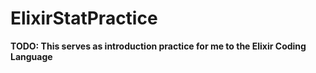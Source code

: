 # ElixirStatPractice

**TODO: This serves as introduction practice for me to the Elixir Coding Language**

